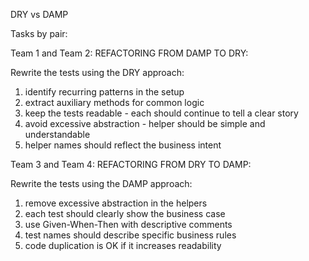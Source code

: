 DRY vs DAMP

Tasks by pair:

Team 1 and Team 2: REFACTORING FROM DAMP TO DRY:

Rewrite the tests using the DRY approach:
1. identify recurring patterns in the setup
2. extract auxiliary methods for common logic
3. keep the tests readable - each should continue to tell a clear story
4. avoid excessive abstraction - helper should be simple and understandable
5. helper names should reflect the business intent

Team 3 and Team 4: REFACTORING FROM DRY TO DAMP:

Rewrite the tests using the DAMP approach:
1. remove excessive abstraction in the helpers
2. each test should clearly show the business case
3. use Given-When-Then with descriptive comments
4. test names should describe specific business rules
5. code duplication is OK if it increases readability